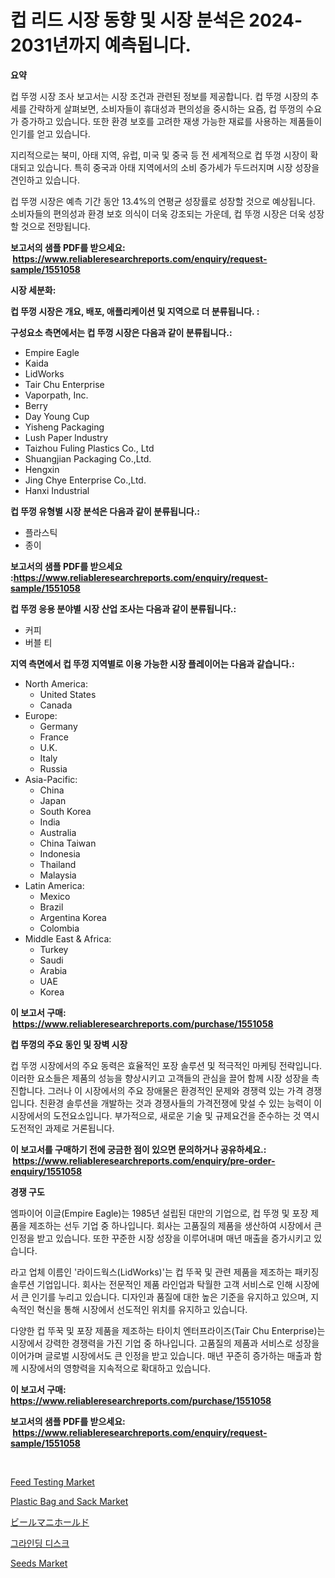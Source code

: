 <p><h1>컵 리드 시장 동향 및 시장 분석은 2024-2031년까지 예측됩니다.</h1></p><p><strong>요약</strong></p>
<p><p>컵 뚜껑 시장 조사 보고서는 시장 조건과 관련된 정보를 제공합니다. 컵 뚜껑 시장의 추세를 간략하게 살펴보면, 소비자들이 휴대성과 편의성을 중시하는 요즘, 컵 뚜껑의 수요가 증가하고 있습니다. 또한 환경 보호를 고려한 재생 가능한 재료를 사용하는 제품들이 인기를 얻고 있습니다.</p><p>지리적으로는 북미, 아태 지역, 유럽, 미국 및 중국 등 전 세계적으로 컵 뚜껑 시장이 확대되고 있습니다. 특히 중국과 아태 지역에서의 소비 증가세가 두드러지며 시장 성장을 견인하고 있습니다.</p><p>컵 뚜껑 시장은 예측 기간 동안 13.4%의 연평균 성장률로 성장할 것으로 예상됩니다. 소비자들의 편의성과 환경 보호 의식이 더욱 강조되는 가운데, 컵 뚜껑 시장은 더욱 성장할 것으로 전망됩니다.</p></p>
<p><strong>보고서의 샘플 PDF를 받으세요: &nbsp;<a href="https://www.reliableresearchreports.com/enquiry/request-sample/1551058">https://www.reliableresearchreports.com/enquiry/request-sample/1551058</a></strong></p>
<p><strong>시장 세분화:</strong></p>
<p><strong> 컵 뚜껑 시장은 개요, 배포, 애플리케이션 및 지역으로 더 분류됩니다. :</strong></p>
<p><strong>구성요소 측면에서는 컵 뚜껑 시장은 다음과 같이 분류됩니다.:</strong></p>
<p><ul><li>Empire Eagle</li><li>Kaida</li><li>LidWorks</li><li>Tair Chu Enterprise</li><li>Vaporpath, Inc.</li><li>Berry</li><li>Day Young Cup</li><li>Yisheng Packaging</li><li>Lush Paper lndustry</li><li>Taizhou Fuling Plastics Co., Ltd</li><li>Shuangjian Packaging Co.,Ltd.</li><li>Hengxin</li><li>Jing Chye Enterprise Co.,Ltd.</li><li>Hanxi Industrial</li></ul></p>
<p><strong> 컵 뚜껑 유형별 시장 분석은 다음과 같이 분류됩니다.:</strong></p>
<p><ul><li>플라스틱</li><li>종이</li></ul></p>
<p><strong>보고서의 샘플 PDF를 받으세요 :<a href="https://www.reliableresearchreports.com/enquiry/request-sample/1551058">https://www.reliableresearchreports.com/enquiry/request-sample/1551058</a></strong></p>
<p><strong> 컵 뚜껑 응용 분야별 시장 산업 조사는 다음과 같이 분류됩니다.:</strong></p>
<p><ul><li>커피</li><li>버블 티</li></ul></p>
<p><strong>지역 측면에서 컵 뚜껑 지역별로 이용 가능한 시장 플레이어는 다음과 같습니다.:</strong></p>
<p><ul>
    <li>
        North America:
        <ul>
            <li>United States</li>
            <li>Canada</li>
        </ul>
    </li>
    <li>
        Europe:
        <ul>
            <li>Germany</li>
            <li>France</li>
            <li>U.K.</li>
            <li>Italy</li>
            <li>Russia</li>
        </ul>
    </li>
    <li>
        Asia-Pacific:
        <ul>
            <li>China</li>
            <li>Japan</li>
            <li>South Korea</li>
            <li>India</li>
            <li>Australia</li>
            <li>China Taiwan</li>
            <li>Indonesia</li>
            <li>Thailand</li>
            <li>Malaysia</li>
        </ul>
    </li>
    <li>
        Latin America:
        <ul>
            <li>Mexico</li>
            <li>Brazil</li>
            <li>Argentina Korea</li>
            <li>Colombia</li>
        </ul>
    </li>
    <li>
        Middle East & Africa:
        <ul>
            <li>Turkey</li>
            <li>Saudi</li>
            <li>Arabia</li>
            <li>UAE</li>
            <li>Korea</li>
        </ul>
    </li>
    </ul></p>
<p><strong>이 보고서 구매: &nbsp;<a href="https://www.reliableresearchreports.com/purchase/1551058">https://www.reliableresearchreports.com/purchase/1551058</a></strong></p>
<p><strong>컵 뚜껑의 주요 동인 및 장벽 시장</strong></p>
<p><p>컵 뚜껑 시장에서의 주요 동력은 효율적인 포장 솔루션 및 적극적인 마케팅 전략입니다. 이러한 요소들은 제품의 성능을 향상시키고 고객들의 관심을 끌어 함께 시장 성장을 촉진합니다. 그러나 이 시장에서의 주요 장애물은 환경적인 문제와 경쟁력 있는 가격 경쟁입니다. 친환경 솔루션을 개발하는 것과 경쟁사들의 가격전쟁에 맞설 수 있는 능력이 이 시장에서의 도전요소입니다. 부가적으로, 새로운 기술 및 규제요건을 준수하는 것 역시 도전적인 과제로 거론됩니다.</p></p>
<p><strong>이 보고서를 구매하기 전에 궁금한 점이 있으면 문의하거나 공유하세요.: &nbsp;<a href="https://www.reliableresearchreports.com/enquiry/pre-order-enquiry/1551058">https://www.reliableresearchreports.com/enquiry/pre-order-enquiry/1551058</a></strong></p>
<p><strong>경쟁 구도</strong></p>
<p><p>엠파이어 이글(Empire Eagle)는 1985년 설립된 대만의 기업으로, 컵 뚜껑 및 포장 제품을 제조하는 선두 기업 중 하나입니다. 회사는 고품질의 제품을 생산하여 시장에서 큰 인정을 받고 있습니다. 또한 꾸준한 시장 성장을 이루어내며 매년 매출을 증가시키고 있습니다.</p><p>라고 업체 이름인 '라이드웍스(LidWorks)'는 컵 뚜꾹 및 관련 제품을 제조하는 패키징 솔루션 기업입니다. 회사는 전문적인 제품 라인업과 탁월한 고객 서비스로 인해 시장에서 큰 인기를 누리고 있습니다. 디자인과 품질에 대한 높은 기준을 유지하고 있으며, 지속적인 혁신을 통해 시장에서 선도적인 위치를 유지하고 있습니다.</p><p>다양한 컵 뚜꾹 및 포장 제품을 제조하는 타이치 엔터프라이즈(Tair Chu Enterprise)는 시장에서 강력한 경쟁력을 가진 기업 중 하나입니다. 고품질의 제품과 서비스로 성장을 이어가며 글로벌 시장에서도 큰 인정을 받고 있습니다. 매년 꾸준히 증가하는 매출과 함께 시장에서의 영향력을 지속적으로 확대하고 있습니다.</p></p>
<p><strong>이 보고서 구매: &nbsp; <a href="https://www.reliableresearchreports.com/purchase/1551058">https://www.reliableresearchreports.com/purchase/1551058</a></strong></p>
<p><strong>보고서의 샘플 PDF를 받으세요: &nbsp;<a href="https://www.reliableresearchreports.com/enquiry/request-sample/1551058">https://www.reliableresearchreports.com/enquiry/request-sample/1551058</a></strong><strong></strong></p>
<p>&nbsp;</p>
<p><p><a href="https://issuu.com/reportprime-2/docs/feed-testing-market-size-2030.pptx">Feed Testing Market</a></p><p><a href="https://github.com/marloy8/Market-Research-Report-List-3/blob/main/plastic-bag-and-sack-market.md">Plastic Bag and Sack Market</a></p><p><a href="https://github.com/EthanMorar2011/Market-Research-Report-List-1/blob/main/89310407492.md">ビールマニホールド</a></p><p><a href="https://github.com/vs10l4sfg5c/Market-Research-Report-List-1/blob/main/83649386568.md">그라인딩 디스크</a></p><p><a href="https://issuu.com/reportprime-2/docs/seeds-market-size-2030.pptx">Seeds Market</a></p></p>